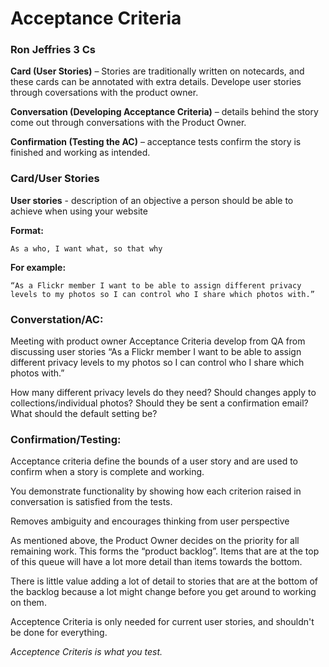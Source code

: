 # Acceptance Criteria


### Ron Jeffries 3 Cs

**Card (User Stories)** – Stories are traditionally written on notecards, and these cards can be annotated with extra details. Develope user stories through coversations with the product owner.

**Conversation (Developing Acceptance Criteria)** – details behind the story come out through conversations with the Product Owner.

**Confirmation (Testing the AC)** – acceptance tests confirm the story is finished and working as intended.


### Card/User Stories

**User stories** - description of an objective a person should be able to achieve when using your website

**Format:**
```
As a who, I want what, so that why
```

**For example:**
```
“As a Flickr member I want to be able to assign different privacy levels to my photos so I can control who I share which photos with.”
```

### Converstation/AC:

Meeting with product owner
Acceptance Criteria develop from QA from discussing user stories
“As a Flickr member I want to be able to assign different privacy levels to my photos so I can control who I share which photos with.”

How many different privacy levels do they need?
Should changes apply to collections/individual photos?
Should they be sent a confirmation email?
What should the default setting be?


### Confirmation/Testing:

Acceptance criteria define the bounds of a user story and are used to confirm when a story is complete and working.

You demonstrate functionality by showing how each criterion raised in conversation is satisfied from the tests.

Removes ambiguity and encourages thinking from user perspective


As mentioned above, the Product Owner decides on the priority for all remaining work. This forms the “product backlog”. Items that are at the top of this queue will have a lot more detail than items towards the bottom.

There is little value adding a lot of detail to stories that are at the bottom of the backlog because a lot might change before you get around to working on them.

Acceptence Criteria is only needed for current user stories, and shouldn't be done for everything. 

*Acceptence Criteris is what you test.*
